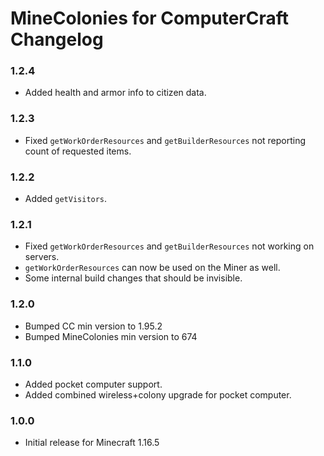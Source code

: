 # MineColonies for ComputerCraft Changelog

### 1.2.4

- Added health and armor info to citizen data.

### 1.2.3

- Fixed `getWorkOrderResources` and `getBuilderResources` not reporting count of requested items.

### 1.2.2

- Added `getVisitors`.

### 1.2.1

- Fixed `getWorkOrderResources` and `getBuilderResources` not working on servers.
- `getWorkOrderResources` can now be used on the Miner as well.
- Some internal build changes that should be invisible.

### 1.2.0

- Bumped CC min version to 1.95.2
- Bumped MineColonies min version to 674

### 1.1.0

- Added pocket computer support.
- Added combined wireless+colony upgrade for pocket computer.

### 1.0.0

- Initial release for Minecraft 1.16.5
